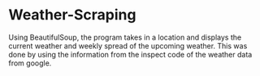 # Weather-Scraping
Using BeautifulSoup, the program takes in a location and displays the current weather and weekly spread of the upcoming weather. This was done by using the information from the inspect code of the weather data from google.